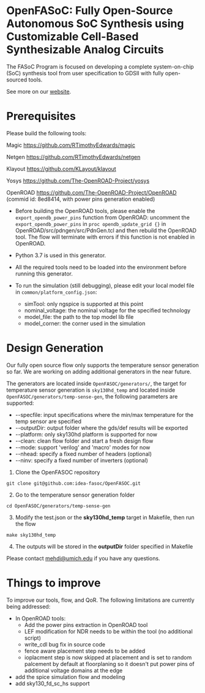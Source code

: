 # OpenFASoC: Fully Open-Source Autonomous SoC Synthesis using Customizable Cell-Based Synthesizable Analog Circuits

The FASoC Program is focused on developing a complete system-on-chip (SoC) synthesis tool from user specification to GDSII with fully open-sourced tools.

See more on our [website](https://fasoc.engin.umich.edu/).

# Prerequisites

Please build the following tools:

  Magic <https://github.com/RTimothyEdwards/magic>

  Netgen <https://github.com/RTimothyEdwards/netgen>
  
  Klayout <https://github.com/KLayout/klayout>
  
  Yosys <https://github.com/The-OpenROAD-Project/yosys>

  OpenROAD <https://github.com/The-OpenROAD-Project/OpenROAD> (commid id: 8ed8414, with power pins generation enabled)

   - Before building the OpenROAD tools, please enable the `export_opendb_power_pins` function from OpenROAD: uncomment the `export_opendb_power_pins` in `proc opendb_update_grid {}` in OpenROAD/src/pdngen/src/PdnGen.tcl and then rebuild the OpenROAD tool. The flow will terminate with errors if this function is not enabled in OpenROAD.

   - Python 3.7 is used in this generator. 

   - All the required tools need to be loaded into the environment before running this generator.

   - To run the simulation (still debugging), please edit your local model file in `common/platform_config.json`:

      - simTool: only ngspice is supported at this point
      - nominal_voltage: the nominal voltage for the specified technology
      - model_file: the path to the top model lib file 
      - model_corner: the corner used in the simulation
 

# Design Generation

Our fully open source flow only supports the temperature sensor generation so far. We are working on adding additional generators in the near future.

The generators are located inside `OpenFASOC/generators/`, the target for temperature sensor generation is `sky130hd_temp` and located inside `OpenFASOC/generators/temp-sense-gen`, the following parameters are supported:

- --specfile: input specifications where the min/max temperature for the temp sensor are specified
- --outputDir: output folder where the gds/def results will be exported
- --platform: only sky130hd platform is supported for now
- --clean: clean flow folder and start a fresh design flow
- --mode: support 'verilog' and 'macro' modes for now
- --nhead: specify a fixed number of headers (optional)
- --ninv: specify a fixed number of inverters (optional)

1. Clone the OpenFASOC repository

```
git clone git@github.com:idea-fasoc/OpenFASOC.git
```

2. Go to the temperature sensor generation folder

```
cd OpenFASOC/generators/temp-sense-gen
```

3. Modify the test.json or the **sky130hd_temp** target in Makefile, then run the flow

```
make sky130hd_temp
```

4. The outputs will be stored in the **outputDir** folder specified in Makefile

Please contact mehdi@umich.edu if you have any questions.

# Things to improve

To improve our tools, flow, and QoR. The following limitations are currently being addressed:
   - In OpenROAD tools:
       - Add the power pins extraction in OpenROAD tool
       - LEF modification for NDR needs to be within the tool (no additional script)
       - write_cdl bug fix in source code    
       - fence aware placement step needs to be added
       - ioplacment step is now skipped at placement and is set to random palcement by default at floorplaning so it doesn't put power pins of additional voltage domains at the edge
   - add the spice simulation flow and modeling
   - add sky130_fd_sc_hs support
